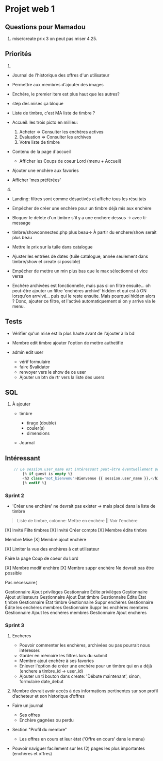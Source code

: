 # Projet web 1

## Questions pour Mamadou

1. mise/create prix 3 on peut pas miser 4.25.


## Priorités

1. 
- Journal de l'historique des offres d'un utilisateur
- Permettre aux membres d'ajouter des images
- Enchère, le premier item est plus haut que les autres?
- step des mises ça bloque
- Liste de timbre, c'est MA liste de timbre ?
- Accueil: les trois picto en millieu:
    1. Acheter => Consulter les enchères actives
    2. Évaluation => Consulter les archives
    3. Votre liste de timbre

- Contenu de la page d'accueil
    - Afficher les Coups de coeur Lord (menu + Accueil)
- Ajouter une enchère aux favories
- Afficher 'mes préférées'

4. 
- Landing: filtres sont comme désactivés et affiche tous les résultats
- Empêcher de créer une enchère pour un timbre déjà mis aux enchère
- Bloquer le delete d'un timbre s'il y a une enchère dessus -> avec ti-message
- timbre/showconnected.php plus beau-> À partir du enchere/show serait plus beau

- Mettre le prix sur la tuile dans catalogue
- Ajuster les entrées de dates (tuile catalogue, année seulement dans timbre/show et create si possible)

- Empêcher de mettre un min plus bas que le max sélectionné et vice versa

* Enchère archivées est fonctionnelle, mais pas si on filtre ensuite... oh peut-être ajouter un filtre 'enchères archivé' hidden et qui est à ON lorsqu'on arrvivé... puis qui le reste ensuite. Mais pourquoi hidden alors ?
Donc, ajouter ce filtre, et l'activé automatiquement si on y arrive via le menu.
    



## Tests

- Vérifier qu'un mise est la plus haute avant de l'ajouter à la bd
- Membre edit timbre ajouter l'option de mettre authetifié

- admin edit user
    - vérif formulaire
    - faire $validator
    - renvoyer vers le show de ce user
    - Ajouter un btn de rtr vers la liste des users

## SQL

1. À ajouter

    - timbre
        - tirage (double)
        - couler(s)
        - dimensions

    - Journal


## Intéressant


```php 
    // Le session.user_name est intéressant peut-être éventuellement pour l'espace membre en haut à droite
        {% if guest is empty %}
        <h3 class="mot_bienvenu">Bienvenue {{ session.user_name }},</h3>
        {% endif %}
```

### Sprint 2

- 'Créer une enchère' ne devrait pas exister -> mais placé dans la liste de timbre

> Liste de timbre, colonne: Mettre en enchère || Voir l'enchère

[X] Invité Filte timbres
[X] Invité Créer compte
[X] Membre édite timbre

Membre Mise
[X] Membre ajout enchère


[X] Limiter la vue des enchères à cet utilisateur

Faire la page Coup de coeur du Lord


[X] Membre modif enchère
[X] Membre suppr enchère Ne devrait pas être possible

Pas nécessaire(

Gestionnaire Ajout privilèges
Gestionnaire Édite privilèges
Gestionnaire Ajout utilisateurs
Gestionnaire Ajout État timbre
Gestionnaire Édite État timbre
Gestionnaire État timbre
Gestionnaire Suppr enchères
Gestionnaire Édite les enchères membres
Gestionnaire Suppr les enchères membres
Gestionnaire Ajout les enchères membres
Gestionnaire Ajout enchères

### Sprint 3

1. Encheres
    - Pouvoir commenter les enchères, archivées ou pas pourrait nous intéresser.
    - Garder en mémoire les filtres lors du submit
    - Membre ajout enchère à ses favories
    - Enlever l'option de créer une enchère pour un timbre qui en a déjà (enchere a timbre_id -> user_id)
    - Ajouter un ti bouton dans create: 'Débute maintenant', sinon, formulaire date_debut



2.  Membre devrait avoir accès à des informations pertinentes sur son profil d’acheteur et
son historique d’offres
- Faire un journal
    - Ses offres
    - Enchère gagnées ou perdu


- Section "Profil du membre"
    - Les offres en cours et leur état ('Offre en cours' dans le menu)

- Pouvoir naviguer facilement sur les (2) pages les plus importantes (enchères et offres)








